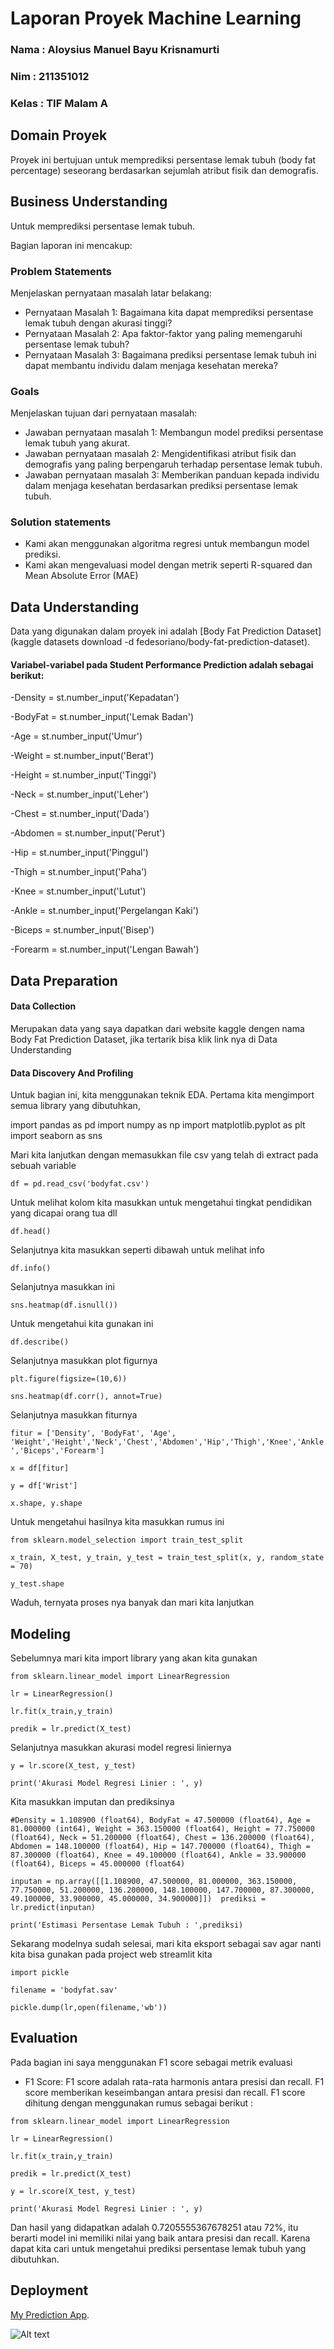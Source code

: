 # Laporan Proyek Machine Learning
### Nama  : Aloysius Manuel Bayu Krisnamurti
### Nim   : 211351012
### Kelas : TIF Malam A

## Domain Proyek

Proyek ini bertujuan untuk memprediksi persentase lemak tubuh (body fat percentage) seseorang berdasarkan sejumlah atribut fisik dan demografis.

## Business Understanding

Untuk memprediksi persentase lemak tubuh.

Bagian laporan ini mencakup:

### Problem Statements

Menjelaskan pernyataan masalah latar belakang:
- Pernyataan Masalah 1: Bagaimana kita dapat memprediksi persentase lemak tubuh dengan akurasi tinggi?
- Pernyataan Masalah 2: Apa faktor-faktor yang paling memengaruhi persentase lemak tubuh?
- Pernyataan Masalah 3: Bagaimana prediksi persentase lemak tubuh ini dapat membantu individu dalam menjaga kesehatan mereka?



### Goals

Menjelaskan tujuan dari pernyataan masalah:
- Jawaban pernyataan masalah 1: Membangun model prediksi persentase lemak tubuh yang akurat.
- Jawaban pernyataan masalah 2: Mengidentifikasi atribut fisik dan demografis yang paling berpengaruh terhadap persentase lemak tubuh.
- Jawaban pernyataan masalah 3: Memberikan panduan kepada individu dalam menjaga kesehatan berdasarkan prediksi persentase lemak tubuh.


### Solution statements
- Kami akan menggunakan algoritma regresi untuk membangun model prediksi.
- Kami akan mengevaluasi model dengan metrik seperti R-squared dan Mean Absolute Error (MAE)


## Data Understanding
Data yang digunakan dalam proyek ini adalah [Body Fat Prediction Dataset](kaggle datasets download -d fedesoriano/body-fat-prediction-dataset).


#### Variabel-variabel pada Student Performance Prediction adalah sebagai berikut:
-Density = st.number_input('Kepadatan')

-BodyFat = st.number_input('Lemak Badan')

-Age = st.number_input('Umur')

-Weight = st.number_input('Berat')

-Height = st.number_input('Tinggi')

-Neck = st.number_input('Leher')

-Chest = st.number_input('Dada')

-Abdomen = st.number_input('Perut')

-Hip = st.number_input('Pinggul')

-Thigh = st.number_input('Paha')

-Knee = st.number_input('Lutut')

-Ankle = st.number_input('Pergelangan Kaki')

-Biceps = st.number_input('Bisep')

-Forearm = st.number_input('Lengan Bawah')

## Data Preparation

#### Data Collection
Merupakan data yang saya dapatkan dari website kaggle dengen nama Body Fat Prediction Dataset, jika tertarik bisa klik link nya di Data Understanding

#### Data Discovery And Profiling
Untuk bagian ini, kita menggunakan teknik EDA. Pertama kita mengimport semua library yang dibutuhkan,

import pandas as pd
import numpy as np
import matplotlib.pyplot as plt
import seaborn as sns

Mari kita lanjutkan dengan memasukkan file csv yang telah di extract pada sebuah variable 

`df = pd.read_csv('bodyfat.csv')`

Untuk melihat kolom kita masukkan untuk mengetahui tingkat pendidikan yang dicapai orang tua dll

`df.head()`

Selanjutnya  kita masukkan seperti dibawah untuk melihat info

`df.info()`

Selanjutnya masukkan ini

`sns.heatmap(df.isnull())`

Untuk mengetahui kita gunakan ini

`df.describe()`

Selanjutnya masukkan plot figurnya

`plt.figure(figsize=(10,6))`

`sns.heatmap(df.corr(), annot=True)`

Selanjutnya masukkan fiturnya

`fitur = ['Density', 'BodyFat', 'Age', 'Weight','Height','Neck','Chest','Abdomen','Hip','Thigh','Knee','Ankle','Biceps','Forearm']`

`x = df[fitur]`

`y = df['Wrist']`

`x.shape, y.shape`

Untuk mengetahui hasilnya kita masukkan rumus ini

`from sklearn.model_selection import train_test_split`

`x_train, X_test, y_train, y_test = train_test_split(x, y, random_state = 70)`

`y_test.shape`

Waduh, ternyata proses nya banyak dan mari kita lanjutkan

## Modeling
Sebelumnya mari kita import library yang akan kita gunakan

`from sklearn.linear_model import LinearRegression`

`lr = LinearRegression()`

`lr.fit(x_train,y_train)`

`predik = lr.predict(X_test)`

Selanjutnya masukkan akurasi model regresi liniernya

`y = lr.score(X_test, y_test)`

`print('Akurasi Model Regresi Linier : ', y)`

Kita masukkan imputan dan prediksinya

`#Density = 1.108900 (float64), BodyFat = 47.500000 (float64), Age = 81.000000 (int64), Weight = 363.150000 (float64), Height = 77.750000 (float64), Neck = 51.200000 (float64), Chest = 136.200000 (float64), Abdomen = 148.100000 (float64), Hip = 147.700000 (float64), Thigh = 87.300000 (float64), Knee = 49.100000 (float64), Ankle = 33.900000 (float64), Biceps = 45.000000 (float64)`

`inputan = np.array([[1.108900, 47.500000, 81.000000, 363.150000, 77.750000, 51.200000, 136.200000, 148.100000, 147.700000, 87.300000, 49.100000, 33.900000, 45.000000, 34.900000]]) 
prediksi = lr.predict(inputan)`

`print('Estimasi Persentase Lemak Tubuh : ',prediksi)`

Sekarang modelnya sudah selesai, mari kita eksport sebagai sav agar nanti kita bisa gunakan pada project web streamlit kita

`import pickle`

`filename = 'bodyfat.sav'`

`pickle.dump(lr,open(filename,'wb'))`


## Evaluation
Pada bagian ini saya menggunakan F1 score sebagai metrik evaluasi
- F1 Score: F1 score adalah rata-rata harmonis antara presisi dan recall. F1 score memberikan keseimbangan antara presisi dan recall. F1 score dihitung dengan menggunakan rumus sebagai berikut :

`from sklearn.linear_model import LinearRegression`

`lr = LinearRegression()`

`lr.fit(x_train,y_train)`

`predik = lr.predict(X_test)`

`y = lr.score(X_test, y_test)`

`print('Akurasi Model Regresi Linier : ', y)`

Dan hasil yang didapatkan adalah 0.7205555367678251 atau 72%, itu berarti model ini memiliki nilai yang baik antara presisi dan recall. Karena dapat kita cari untuk mengetahui prediksi persentase lemak tubuh yang dibutuhkan.

## Deployment
[My Prediction App](https://57gajmdtnpnnvhnz52npmk.streamlit.app/).

![Alt text](image.png)
